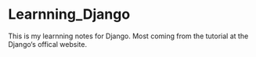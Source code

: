 # Learnning_Django
This is my learnning notes for Django. Most coming from the tutorial at the Django‘s offical website.
